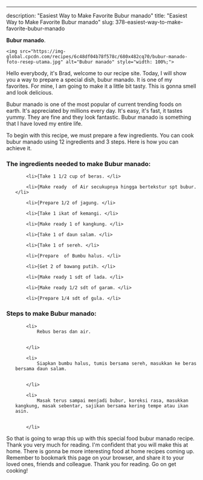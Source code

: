 ---
description: "Easiest Way to Make Favorite Bubur manado"
title: "Easiest Way to Make Favorite Bubur manado"
slug: 378-easiest-way-to-make-favorite-bubur-manado

<p>
	<strong>Bubur manado</strong>. 
	
</p>
<p>
	
	<img src="https://img-global.cpcdn.com/recipes/6c48df04b78f578c/680x482cq70/bubur-manado-foto-resep-utama.jpg" alt="Bubur manado" style="width: 100%;">
	
	
</p>
<p>
	Hello everybody, it's Brad, welcome to our recipe site. Today, I will show you a way to prepare a special dish, bubur manado. It is one of my favorites. For mine, I am going to make it a little bit tasty. This is gonna smell and look delicious.
</p>
	
<p>
	Bubur manado is one of the most popular of current trending foods on earth. It's appreciated by millions every day. It's easy, it's fast, it tastes yummy. They are fine and they look fantastic. Bubur manado is something that I have loved my entire life.
</p>
<p>
	
</p>

<p>
To begin with this recipe, we must prepare a few ingredients. You can cook bubur manado using 12 ingredients and 3 steps. Here is how you can achieve it.
</p>

<h3>The ingredients needed to make Bubur manado:</h3>

<ol>
	
		<li>{Take 1 1/2 cup of beras. </li>
	
		<li>{Make ready  of Air secukupnya hingga bertekstur spt bubur. </li>
	
		<li>{Prepare 1/2 of jagung. </li>
	
		<li>{Take 1 ikat of kemangi. </li>
	
		<li>{Make ready 1 of kangkung. </li>
	
		<li>{Take 1 of daun salam. </li>
	
		<li>{Take 1 of sereh. </li>
	
		<li>{Prepare  of Bumbu halus. </li>
	
		<li>{Get 2 of bawang putih. </li>
	
		<li>{Make ready 1 sdt of lada. </li>
	
		<li>{Make ready 1/2 sdt of garam. </li>
	
		<li>{Prepare 1/4 sdt of gula. </li>
	
</ol>
<p>
	
</p>

<h3>Steps to make Bubur manado:</h3>

<ol>
	
		<li>
			Rebus beras dan air.
			
			
		</li>
	
		<li>
			Siapkan bumbu halus, tumis bersama sereh, masukkan ke beras bersama daun salam.
			
			
		</li>
	
		<li>
			Masak terus sampai menjadi bubur, koreksi rasa, masukkan kangkung, masak sebentar, sajikan bersama kering tempe atau ikan asin.
			
			
		</li>
	
</ol>

<p>
	
</p>

<p>
	So that is going to wrap this up with this special food bubur manado recipe. Thank you very much for reading. I'm confident that you will make this at home. There is gonna be more interesting food at home recipes coming up. Remember to bookmark this page on your browser, and share it to your loved ones, friends and colleague. Thank you for reading. Go on get cooking!
</p>
